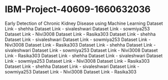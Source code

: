# IBM-Project-40609-1660632036
Early Detection of Chronic Kidney Disease using Machine Learning
Dataset Link - shehha
Dataset Link - sivaleshwari
Dataset Link - sowmiya253
Dataset Link - Nivi3008
Dataset Link - Rasika303
Dataset Link - shehha
Dataset Link - sivaleshwari
Dataset Link - sowmiya253
Dataset Link - Nivi3008
Dataset Link - Rasika303
Dataset Link - shehha
Dataset Link - sivaleshwari
Dataset Link - sowmiya253
Dataset Link - Nivi3008
Dataset Link - Rasika303
Dataset Link - shehha
Dataset Link - sivaleshwari
Dataset Link - sowmiya253
Dataset Link - Nivi3008
Dataset Link - Rasika303
Dataset Link - shehha
Dataset Link - sivaleshwari
Dataset Link - sowmiya253
Dataset Link - Nivi3008
Dataset Link - Rasika303

